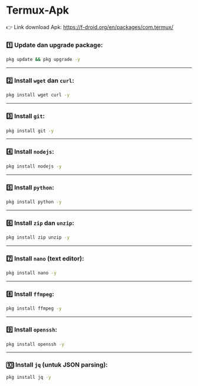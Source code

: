 # Termux-Apk

👉 Link download Apk: https://f-droid.org/en/packages/com.termux/

### 1️⃣ Update dan upgrade package:

```bash
pkg update && pkg upgrade -y
```

---

### 2️⃣ Install `wget` dan `curl`:

```bash
pkg install wget curl -y
```

---

### 3️⃣ Install `git`:

```bash
pkg install git -y
```

---

### 4️⃣ Install `nodejs`:

```bash
pkg install nodejs -y
```

---

### 5️⃣ Install `python`:

```bash
pkg install python -y
```

---

### 6️⃣ Install `zip` dan `unzip`:

```bash
pkg install zip unzip -y
```

---

### 7️⃣ Install `nano` (text editor):

```bash
pkg install nano -y
```

---

### 8️⃣ Install `ffmpeg`:

```bash
pkg install ffmpeg -y
```

---

### 9️⃣ Install `openssh`:

```bash
pkg install openssh -y
```

---

### 🔟 Install `jq` (untuk JSON parsing):

```bash
pkg install jq -y
```

